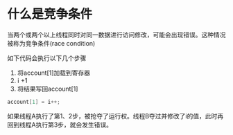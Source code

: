 <!-- # 竞争条件 -->

# 什么是竞争条件

当两个或两个以上线程同时对同一数据进行访问修改，可能会出现错误。这种情况被称为竞争条件(race condition)

如下代码会执行以下几个步骤
1. 将account[1]加载到寄存器
2. i +1
3. 将结果写回account[1]

```java
account[1] = i++;
```

如果线程A执行了第1、2步，被抢夺了运行权。线程B夺过并修改了i的值，此时再回到线程A执行第3步，就会发生错误。

